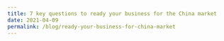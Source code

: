```yaml
---
title: 7 key questions to ready your business for the China market
date: 2021-04-09
permalink: /blog/ready-your-business-for-china-market
---
```

